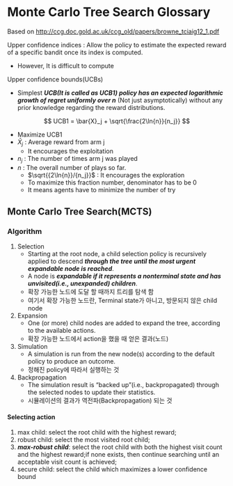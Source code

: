 # Monte Carlo Tree Search Glossary

Based on http://ccg.doc.gold.ac.uk/ccg_old/papers/browne_tciaig12_1.pdf

Upper confidence indices : Allow the policy to estimate the expected reward of a specific bandit once its index is computed.

- However, It is difficult to compute

Upper confidence bounds(UCBs) 

- Simplest ***UCB(It is called as UCB1) policy has an expected logarithmic growth of regret uniformly over n*** (Not just asymptotically) without any prior knowledge regarding the reward distributions.

$$
UCB1 = \bar{X}_j + \sqrt{\frac{2\ln{n}}{n_j}}
$$

- Maximize UCB1
- $\bar{X}_j$ : Average reward from arm j
  - It encourages the exploitation
- $n_j$ : The number of times arm j was played
- $n$ : The overall number of plays so far.
  - $\sqrt{{2\ln{n}}/{n_j}}$ : It encourages the exploration
  - To maximize this fraction number, denominator has to be 0
  - It means agents have to minimize the number of try

## Monte Carlo Tree Search(MCTS)

### Algorithm

1. Selection
   - Starting at the root node, a child selection policy is recursively applied to descend ***through the tree until the most urgent expandable node is reached***.
   - A node is ***expandable if it represents a nonterminal state and has unvisited(i.e., unexpanded) children***.
   - 확장 가능한 노드에 도달 할 때까지 트리를 탐색 함
   - 여기서 확장 가능한 노드란, Terminal state가 아니고, 방문되지 않은 child node
2. Expansion
   - One (or more) child nodes are added to expand the tree, according to the available actions.
   - 확장 가능한 노드에서 action을 했을 때 얻은 결과(노드)
3. Simulation
   - A simulation is run from the new node(s) according to the default policy to produce an outcome.
   - 정해진 policy에 따라서 실행하는 것
4. Backpropagation
   - The simulation result is “backed up”(i.e., backpropagated) through the selected nodes to update their statistics.
   - 시뮬레이션의 결과가 역전파(Backpropagation) 되는 것

#### Selecting action

1. max child: select the root child with the highest reward;
2. robust child: select the most visited root child;
3. ***max-robust child***: select the root child with both the highest visit count and the highest reward;if none exists, then continue searching until an acceptable visit count is achieved;
4. secure child: select the child which maximizes a lower confidence bound